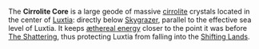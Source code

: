 The **Cirrolite Core** is a large geode of massive [cirrolite](<../Technology/Cirrolite.md>) crystals located in the center of [Luxtia](<./Luxtia.md>): directly below [Skygrazer](<./Skygrazer.md>), parallel to the effective sea level of Luxtia. It keeps [æthereal energy](<../Æther/Energy.md>) closer to the point it was before [The Shattering](<../Events/The Shattering.md>), thus protecting Luxtia from falling into the [Shifting Lands](<./Shifting Lands.md>).